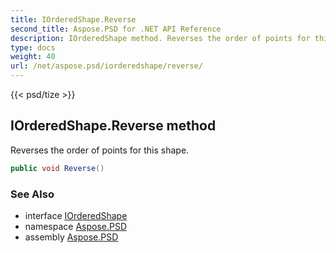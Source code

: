 ```yaml
---
title: IOrderedShape.Reverse
second_title: Aspose.PSD for .NET API Reference
description: IOrderedShape method. Reverses the order of points for this shape
type: docs
weight: 40
url: /net/aspose.psd/iorderedshape/reverse/
---
```

{{< psd/tize >}}
## IOrderedShape.Reverse method

Reverses the order of points for this shape.

```csharp
public void Reverse()
```

### See Also

* interface [IOrderedShape](../)
* namespace [Aspose.PSD](../../../aspose.psd/)
* assembly [Aspose.PSD](../../../)


